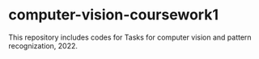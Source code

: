 # computer-vision-coursework1
This repository includes codes for Tasks for computer vision and pattern recognization, 2022.
